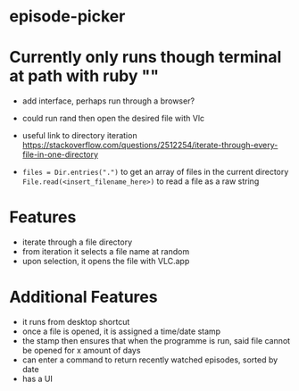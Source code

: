 # episode-picker

# Currently only runs though terminal at path with ruby ""

- add interface, perhaps run through a browser?
- could run rand then open the desired file with Vlc

- useful link to directory iteration
  https://stackoverflow.com/questions/2512254/iterate-through-every-file-in-one-directory

- `files = Dir.entries(".")` to get an array of files in the current directory
  `File.read(<insert_filename_here>)` to read a file as a raw string

# Features

- iterate through a file directory
- from iteration it selects a file name at random
- upon selection, it opens the file with VLC.app

# Additional Features

- it runs from desktop shortcut
- once a file is opened, it is assigned a time/date stamp
- the stamp then ensures that when the programme is run, said file cannot be opened for x amount of days
- can enter a command to return recently watched episodes, sorted by date
- has a UI
